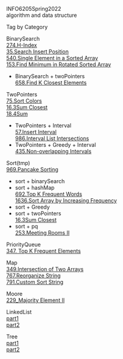 INFO6205Spring2022  
algorithm and data structure

Tag by Category

BinarySearch  
[274.H-Index](https://leetcode-cn.com/problems/h-index/)  
[35.Search Insert Position](https://leetcode-cn.com/problems/search-insert-position/)  
[540.Single Element in a Sorted Array](https://leetcode-cn.com/problems/single-element-in-a-sorted-array/)  
[153.Find Minimum in Rotated Sorted Array](https://leetcode-cn.com/problems/find-minimum-in-rotated-sorted-array/)  
+ BinarySearch + twoPointers  
[658.Find K Closest Elements](https://leetcode-cn.com/problems/find-k-closest-elements/)  

TwoPointers  
[75.Sort Colors](https://leetcode-cn.com/problems/sort-colors/)  
[16.3Sum Closest](https://leetcode-cn.com/problems/3sum-closest/)  
[18.4Sum](https://leetcode-cn.com/problems/4sum/)  
+ TwoPointers + Interval  
[57.Insert Interval](https://leetcode-cn.com/problems/insert-interval/)  
[986.Interval List Intersections](https://leetcode.com/problems/interval-list-intersections/)  
+ TwoPointers + Greedy + Interval   
[435.Non-overlapping Intervals](https://leetcode-cn.com/problems/non-overlapping-intervals/)  

Sort(tmp)  
[969.Pancake Sorting](https://leetcode-cn.com/problems/pancake-sorting/)  
+ sort + binarySearch   
+ sort + hashMap  
[692.Top K Frequent Words](https://leetcode-cn.com/problems/top-k-frequent-words/)  
[1636.Sort Array by Increasing Frequency](https://leetcode-cn.com/problems/sort-array-by-increasing-frequency/)  
+ sort + Greedy  
+ sort + twoPointers  
[16.3Sum Closest](https://leetcode-cn.com/problems/3sum-closest/)  
+ sort + pq  
[253.Meeting Rooms II](https://leetcode-cn.com/problems/meeting-rooms-ii/)  

PriorityQueue  
[347. Top K Frequent Elements](https://leetcode-cn.com/problems/top-k-frequent-elements/)  

Map  
[349.Intersection of Two Arrays](https://leetcode-cn.com/problems/intersection-of-two-arrays/)    
[767.Reorganize String](https://leetcode-cn.com/problems/reorganize-string/)   
[791.Custom Sort String](https://leetcode-cn.com/problems/custom-sort-string/)  

Moore  
[229_Majority Element II](https://leetcode-cn.com/problems/majority-element-ii/)  

LinkedList  
[part1](https://github.com/user1689/INFO6205Spring2022/tree/main/assignment3)  
[part2](https://github.com/user1689/INFO6205Spring2022/tree/main/assignment4)  

Tree  
[part1](https://github.com/user1689/INFO6205Spring2022/tree/main/assignment5)  
[part2](https://github.com/user1689/INFO6205Spring2022/tree/main/assignment6)  
